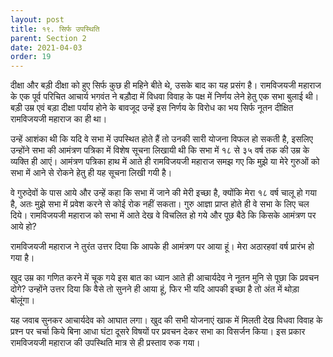```yaml
---
layout: post
title: १९. सिर्फ उपस्थिति
parent: Section 2
date: 2021-04-03
order: 19
---
```


दीक्षा और बड़ी दीक्षा को हुए सिर्फ कुछ ही महिने बीते थे, उसके बाद का यह प्रसंग है। रामविजयजी महाराज के एक पूर्व परिचित आचार्य भगवंत ने बड़ौदा में विधवा विवाह के पक्ष में निर्णय लेने हेतु एक सभा बुलाई थी। बड़ी उम्र एवं बड़ा दीक्षा पर्याय होने के बावजूद उन्हें इस निर्णय के विरोध का भय सिर्फ नूतन दीक्षित रामविजयजी महाराज का ही था।

उन्हें आशंका थी कि यदि वे सभा में उपस्थित होते हैं तो उनकी सारी योजना विफल हो सकती है, इसलिए उन्होंने सभा की आमंत्रण पत्रिका में विशेष सूचना लिखायी थी कि सभा में १८ से ३५ वर्ष तक की उम्र के व्यक्ति ही आएं। आमंत्रण पत्रिका हाथ में आते ही रामविजयजी महाराज समझ गए कि मुझे या मेरे गुरुओं को सभा में आने से रोकने हेतु ही यह सूचना लिखी गयी है।

वे गुरुदेवों के पास आये और उन्हें कहा कि सभा में जाने की मेरी इच्छा है, क्योंकि मेरा १८ वर्ष चालू हो गया है, अतः मुझे सभा में प्रवेश करने से कोई रोक नहीं सकता। गुरु आज्ञा प्राप्त होते ही वे सभा के लिए चल दिये। रामविजयजी महाराज को सभा में आते देख वे विचलित हो गये और पूछ बैठे कि किसके आमंत्रण पर आये हो?

रामविजयजी महाराज ने तुरंत उत्तर दिया कि आपके ही आमंत्रण पर आया हूं। मेरा अठारहवां वर्ष प्रारंभ हो गया है।

खुद उम्र का गणित करने में चूक गये इस बात का ध्यान आते ही आचार्यदेव ने नूतन मुनि से पूछा कि प्रवचन दोगे? उन्होंने उत्तर दिया कि वैसे तो सुनने ही आया हूं, फिर भी यदि आपकी इच्छा है तो अंत में थोड़ा बोलूंगा।

यह जवाब सुनकर आचार्यदेव को आघात लगा। खुद की सभी योजनाएं खाक में मिलती देख विधवा विवाह के प्रश्न पर चर्चा किये बिना आधा घंटा दूसरे विषयों पर प्रवचन देकर सभा का विसर्जन किया। इस प्रकार रामविजयजी महाराज की उपस्थिति मात्र से ही प्रस्ताव रुक गया।